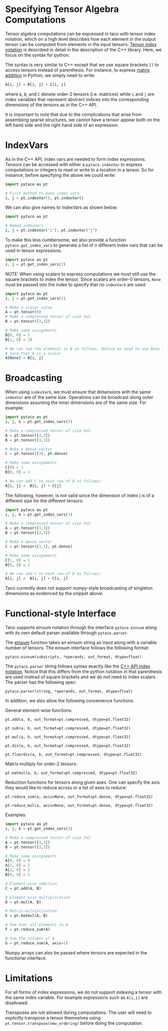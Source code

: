 # Specifying Tensor Algebra Computations

Tensor algebra computations can be expressed in taco with tensor index notation, which on a high level describes how each element in the output tensor can be computed from elements in the input tensors.  [Tensor index notation](computations.md) is described in detail in the description of the C++ library. Here, we focus on the syntax for python.

The syntax is very similar to C++ except that we use square brackets ```[]``` to access tensors instead of parenthesis. For instance, to express [matrix addition](tensors#Computing-on-Tensors) in Python, we simply need to write:

```python
A[i, j] = B[i, j] + C[i, j]
```

where `A`, `B`, and `C` denote order-2 tensors (i.e. matrices) while `i` and `j` are index variables that represent abstract indices into the corresponding dimensions of the tensors as in the C++ API.

It is important to note that due to the complications that arise from assembling sparse structures, we cannot have a tensor appear both on the left hand side and the right hand side of an expression.

# IndexVars

As in the C++ API, index vars are needed to form index expressions. Tensors can be accessed with either a ```pytaco.indexVar``` to express computations or integers to read or write to a location in a tensor. So for instance, before specifying the above we could write:

```python
import pytaco as pt

# First method to make index vars
i, j = pt.indexVar(), pt.indexVar()
```

We can also give names to indexVars as shown below:
```python
import pytaco as pt

# Named indexVars
i, j = pt.indexVar("i"), pt.indexVar("j")
```

To make this less cumbersome, we also provide a function ```pytaco.get_index_vars``` to generate a list of n different index vars that can be used in tensor expressions.
```python
import pytaco as pt
i, j = pt.get_index_vars(2)
```

NOTE: When using scalars to express computations we must still use the square brackets to index the tensor. Since scalars are order-0 tensors, ```None``` must be passed into the index to specify that no ```indexVar```s are used:
```python
import pytaco as pt
i, j = pt.get_index_vars(2)

# Make a scalar value
A = pt.tensor(0)
# Make a compressed tensor of size 3x3
B = pt.tensor([3,3])

# Make some assignments
B[0, 0] = 1
B[1, 0] = 10

# We can sum the elements in B as follows. Notice we need to use None to tell 
# taco that A is a scalar.
A[None] = B[i, j]
```

# Broadcasting

When using ```indexVar```s, we must ensure that dimensions with the same ```indexVar``` are of the same size. Operations can be broadcast along outer dimensions assuming the inner dimensions are of the same size. For example:

```python
import pytaco as pt
i, j, k = pt.get_index_vars(3)

# Make a compressed tensor of size 3x3
A = pt.tensor([3,3])
B = pt.tensor([3,3])

# Make a dense vector
C = pt.tensor([3], pt.dense)

# Make some assignments
C[0] = 1
B[0, 0] = 1

# We can add C to each row of B as follows:
A[i, j] =  B[i, j] + C[j]
```

The following, however, is not valid since the dimension of index j is of a different size for the different tensors:
```python
import pytaco as pt
i, j, k = pt.get_index_vars(3)

# Make a compressed tensor of size 3x3
A = pt.tensor([3,3])
B = pt.tensor([3,3])

# Make a dense vector
C = pt.tensor([3,1], pt.dense)

# Make some assignments
C[1, 0] = 1
B[0, 0] = 1

# We can add C to each row of B as follows:
A[i, j] =  B[i, j] + C[i, j]
```

Taco currently does not support numpy-style broadcasting of singleton dimensions as evidenced by the snippet above. 

# Functional-style Interface

Taco supports einsum notation through the interface ```pytaco.einsum``` along with its own default parser available through ```pytaco.parser```.

The [einsum](https://rockt.github.io/2018/04/30/einsum) function takes an einsum string as input along with a variable number of tensors. The einsum interface follows the following format:

```pytaco.einsum(subscripts, *operands, out_format, dtype=float)```

The ```pytaco.parser``` string follows syntax exactly like the [C++ API index notation](computations.md). Notice that this differs from the python notation in that parenthesis are used instead of square brackets and we do not need to index scalars. The parser has the following spec:

```pytaco.parser(string, *operands, out_format, dtype=float)```

In addition, we also allow the following convenience functions:

General element-wise functions:

```pt.add(a, b, out_format=pt.compressed, dtype=pt.float32)```

```pt.sub(a, b, out_format=pt.compressed, dtype=pt.float32)```

```pt.mul(a, b, out_format=pt.compressed, dtype=pt.float32)```

```pt.div(a, b, out_format=pt.compressed, dtype=pt.float32)```

```pt.floordiv(a, b, out_format=pt.compressed, dtype=pt.float32)```

Matrix multiply for order-2 tensors:

```pt.matmul(a, b, out_format=pt.compressed, dtype=pt.float32)```

Reduction functions for tensors along given axes. One can specify the axis they would like to reduce across or a list of axes to reduce:

```pt.reduce_sum(a, axis=None, out_format=pt.dense, dtype=pt.float32)```

```pt.reduce_mul(a, axis=None, out_format=pt.dense, dtype=pt.float32)```

Examples:
```python
import pytaco as pt
i, j, k = pt.get_index_vars(3)

# Make a compressed tensor of size 3x3
A = pt.tensor([3,3])
B = pt.tensor([3,3])

# Make some assignments
A[0, 0] = 9
A[1, 0] = 1
A[2, 0] = 2
B[0, 0] = 1

# Element-wise addition
C = pt.add(A, B)

# Element-wise multiplication
D = pt.mul(A, B)

# Matrix-multiplication
E = pt.matmul(A, B)

# Sum over all elements in A
F = pt.reduce_sum(A)

# Sum the columns of A
G = pt.reduce_sum(A, axis=1)
```

Numpy arrays can also be passed where tensors are expected in the functional interface.

# Limitations

For all forms of index expressions, we do not support indexing a tensor with the same index variable. For example expressions such as ```A[i,i]``` are disallowed.

Transposes are not allowed during computations. The user will need to explicitly transpose a tensor themselves using ```pt.tensor.transpose(new_ordering)``` before doing the computation.







